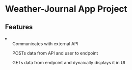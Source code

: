 <h1> Weather-Journal App Project </h1>

<h2> Features </h2>
<li> 
<ul> Communicates with external API </ul>
<ul> POSTs data from API and user to endpoint </ul>
<ul> GETs data from endpoint and dynaically displays it in UI </ul>
 </li>

